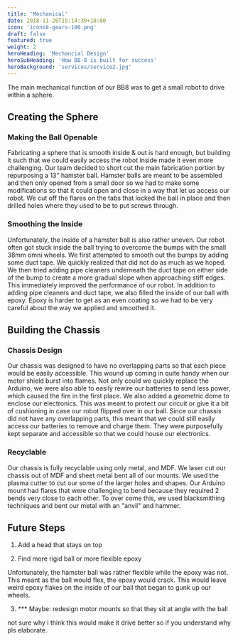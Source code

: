 ```yaml
---
title: 'Mechanical'
date: 2018-11-28T15:14:39+10:00
icon: 'icons8-gears-100.png'
draft: false
featured: true
weight: 2
heroHeading: 'Mechancial Design'
heroSubHeading: 'How BB-8 is built for success'
heroBackground: 'services/service2.jpg'
---
```


The main mechanical function of our BB8 was to get a small robot to drive within a sphere.  

## Creating the Sphere

### Making the Ball Openable

Fabricating a sphere that is smooth inside & out is hard enough, but building it such that we could easily access the robot inside made it even more challenging.  Our team decided to short cut the main fabrication portion by repurposing a 13" hamster ball.  Hamster balls are meant to be assembled and then only opened from a small door so we had to make some modifications so that it could open and close in a way that let us access our robot.  We cut off the flares on the tabs that locked the ball in place and then drilled holes where they used to be to put screws through.

### Smoothing the Inside

Unfortunately, the inside of a hamster ball is also rather uneven.  Our robot often got stuck inside the ball trying to overcome the bumps with the small 38mm omni wheels.  We first attempted to smooth out the bumps by adding some duct tape.  We quickly realized that did not do as much as we hoped.  We then tried adding pipe cleaners underneath the duct tape on either side of the bump to create a more gradual slope when approaching stiff edges.  This immediately improved the performance of our robot.  In addition to adding pipe cleaners and duct tape, we also filled the inside of our ball with epoxy.  Epoxy is harder to get as an even coating so we had to be very careful about the way we applied and smoothed it. 

## Building the Chassis

### Chassis Design

Our chassis was designed to have no overlapping parts so that each piece would be easily accessible.  This wound up coming in quite handy when our motor shield burst into flames.  Not only could we quickly replace the Arduino, we were also able to easily rewire our batteries to send less power, which caused the fire in the first place.  We also added a geometric dome to enclose our electronics.  This was meant to protect our circuit or give it a bit of cushioning in case our robot flipped over in our ball.  Since our chassis did not have any overlapping parts, this meant that we could still easily access our batteries to remove and charge them.  They were purposefully kept separate and accessible so that we could house our electronics.

### Recyclable

Our chassis is fully recyclable using only metal, and MDF.  We laser cut our chassis out of MDF and sheet metal bent all of our mounts.  We used the plasma cutter to cut our some of the larger holes and shapes.  Our Arduino mount had flares that were challenging to bend because they required 2 bends very close to each other.  To over come this, we used blacksmithing techniques and bent our metal with an "anvil" and hammer.   

## Future Steps

1) Add a head that stays on top

2) Find more rigid ball or more flexible epoxy

 Unfortunately, the hamster ball was rather flexible while the epoxy was not.  This meant as the ball would flex, the epoxy would crack.  This would leave weird epoxy flakes on the inside of our ball that began to gunk up our wheels.

3) *** Maybe: redesign motor mounts so that they sit at angle with the ball

not sure why i think this would make it drive better so if you understand why pls elaborate.
